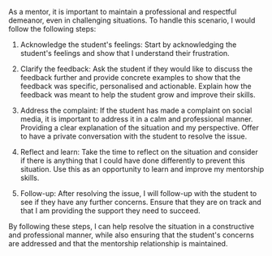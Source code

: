 As a mentor, it is important to maintain a professional and respectful demeanor, even in challenging situations. To handle this scenario, I would follow the following steps:

1. Acknowledge the student's feelings: Start by acknowledging the student's feelings and show that I understand their frustration.

2. Clarify the feedback: Ask the student if they would like to discuss the feedback further and provide concrete examples to show that the feedback was specific, personalised and actionable. Explain how the feedback was meant to help the student grow and improve their skills.

3. Address the complaint: If the student has made a complaint on social media, it is important to address it in a calm and professional manner. Providing a clear explanation of the situation and my perspective. Offer to have a private conversation with the student to resolve the issue.

4. Reflect and learn: Take the time to reflect on the situation and consider if there is anything that I could have done differently to prevent this situation. Use this as an opportunity to learn and improve my mentorship skills.

5. Follow-up: After resolving the issue, I will follow-up with the student to see if they have any further concerns. Ensure that they are on track and that I am providing the support they need to succeed.

By following these steps, I can help resolve the situation in a constructive and professional manner, while also ensuring that the student's concerns are addressed and that the mentorship relationship is maintained.
